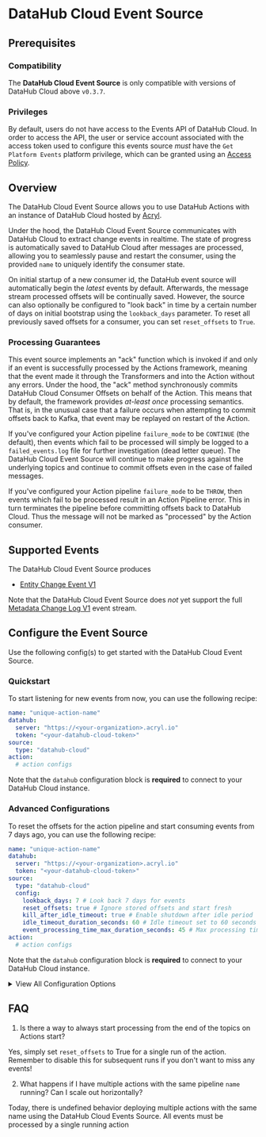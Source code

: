 # DataHub Cloud Event Source

## Prerequisites

### Compatibility

The **DataHub Cloud Event Source** is only compatible with versions of DataHub Cloud above `v0.3.7`.

### Privileges

By default, users do not have access to the Events API of DataHub Cloud. In order to access the API, the user or service account
associated with the access token used to configure this events source _must_ have the `Get Platform Events` platform privilege, which
can be granted using an [Access Policy](https://datahubproject.io/docs/authorization/access-policies-guide/).

## Overview

The DataHub Cloud Event Source allows you to use DataHub Actions with an instance of DataHub Cloud hosted by [Acryl](https://acryl.io).

Under the hood, the DataHub Cloud Event Source communicates with DataHub Cloud to extract change events in realtime.
The state of progress is automatically saved to DataHub Cloud after messages are processed, allowing you to seamlessly pause and restart the consumer, using the provided `name` to uniquely identify the consumer state.

On initial startup of a new consumer id, the DataHub event source will automatically begin the _latest_ events by default. Afterwards, the message stream processed offsets will be continually saved. However, the source can also optionally be configured to "look back" in time
by a certain number of days on initial bootstrap using the `lookback_days` parameter. To reset all previously saved offsets for a consumer,
you can set `reset_offsets` to `True`.

### Processing Guarantees

This event source implements an "ack" function which is invoked if and only if an event is successfully processed
by the Actions framework, meaning that the event made it through the Transformers and into the Action without
any errors. Under the hood, the "ack" method synchronously commits DataHub Cloud Consumer Offsets on behalf of the Action. This means that by default, the framework provides _at-least once_ processing semantics. That is, in the unusual case that a failure occurs when attempting to commit offsets back to Kafka, that event may be replayed on restart of the Action.

If you've configured your Action pipeline `failure_mode` to be `CONTINUE` (the default), then events which
fail to be processed will simply be logged to a `failed_events.log` file for further investigation (dead letter queue). The DataHub Cloud Event Source will continue to make progress against the underlying topics and continue to commit offsets even in the case of failed messages.

If you've configured your Action pipeline `failure_mode` to be `THROW`, then events which fail to be processed result in an Action Pipeline error. This in turn terminates the pipeline before committing offsets back to DataHub Cloud. Thus the message will not be marked as "processed" by the Action consumer.

## Supported Events

The DataHub Cloud Event Source produces

- [Entity Change Event V1](../../managed-datahub/datahub-api/entity-events-api.md)

Note that the DataHub Cloud Event Source does _not_ yet support the full [Metadata Change Log V1](../events/metadata-change-log-event.md) event stream.

## Configure the Event Source

Use the following config(s) to get started with the DataHub Cloud Event Source.

### Quickstart

To start listening for new events from now, you can use the following recipe:

```yml
name: "unique-action-name"
datahub:
  server: "https://<your-organization>.acryl.io"
  token: "<your-datahub-cloud-token>"
source:
  type: "datahub-cloud"
action:
  # action configs
```

Note that the `datahub` configuration block is **required** to connect to your DataHub Cloud instance.

### Advanced Configurations

To reset the offsets for the action pipeline and start consuming events from 7 days ago, you can use the following recipe:

```yml
name: "unique-action-name"
datahub:
  server: "https://<your-organization>.acryl.io"
  token: "<your-datahub-cloud-token>"
source:
  type: "datahub-cloud"
  config:
    lookback_days: 7 # Look back 7 days for events
    reset_offsets: true # Ignore stored offsets and start fresh
    kill_after_idle_timeout: true # Enable shutdown after idle period
    idle_timeout_duration_seconds: 60 # Idle timeout set to 60 seconds
    event_processing_time_max_duration_seconds: 45 # Max processing time of 45 seconds per batch
action:
  # action configs
```

Note that the `datahub` configuration block is **required** to connect to your DataHub Cloud instance.

<details>
  <summary>View All Configuration Options</summary>

| Field                                        | Required |      Default       | Description                                                                                                     |
| -------------------------------------------- | :------: | :----------------: | --------------------------------------------------------------------------------------------------------------- |
| `topic`                                      |    ❌    | `PlatformEvent_v1` | The name of the topic from which events will be consumed. Do not change this unless you know what you're doing! |
| `lookback_days`                              |    ❌    |        None        | Optional number of days to look back when polling for events.                                                   |
| `reset_offsets`                              |    ❌    |      `False`       | When set to `True`, the consumer will ignore any stored offsets and start fresh.                                |
| `kill_after_idle_timeout`                    |    ❌    |      `False`       | If `True`, stops the consumer after being idle for the specified timeout duration.                              |
| `idle_timeout_duration_seconds`              |    ❌    |        `30`        | Duration in seconds after which, if no events are received, the consumer is considered idle.                    |
| `event_processing_time_max_duration_seconds` |    ❌    |        `30`        | Maximum allowed time in seconds for processing events before timing out.                                        |

</details>

## FAQ

1. Is there a way to always start processing from the end of the topics on Actions start?

Yes, simply set `reset_offsets` to True for a single run of the action. Remember to disable this for subsequent runs if you don't want to miss any events!

2. What happens if I have multiple actions with the same pipeline `name` running? Can I scale out horizontally?

Today, there is undefined behavior deploying multiple actions with the same name using the DataHub Cloud Events Source.
All events must be processed by a single running action
